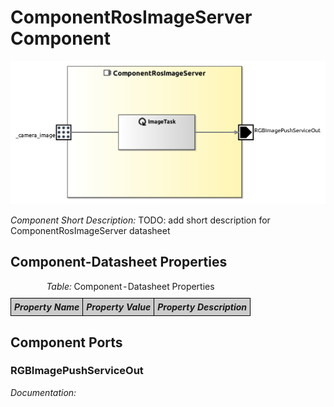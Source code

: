 <!--- This file is generated from the ComponentRosImageServer.componentDocumentation model --->
<!--- do not modify this file manually as it will by automatically overwritten by the code generator, modify the model instead and re-generate this file --->

# ComponentRosImageServer Component

<img src="model/ComponentRosImageServerComponentDefinition.jpg" alt="ComponentRosImageServer-ComponentImage" width="1000">

*Component Short Description:* TODO: add short description for ComponentRosImageServer datasheet


## Component-Datasheet Properties

<table style="border-collapse:collapse;">
<caption><i>Table:</i> Component-Datasheet Properties</caption>
<tr style="background-color:#ccc;">
<th style="border:1px solid black; padding: 5px;"><i>Property Name</i></th>
<th style="border:1px solid black; padding: 5px;"><i>Property Value</i></th>
<th style="border:1px solid black; padding: 5px;"><i>Property Description</i></th>
</tr>
</table>

## Component Ports

### RGBImagePushServiceOut

*Documentation:*




